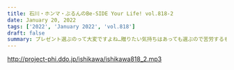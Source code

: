 ```yaml
---
title: 石川・ホンマ・ぶるんのBe-SIDE Your Life! vol.818-2
date: January 20, 2022
tags: ['2022', 'January 2022', 'vol.818']
draft: false
summary: プレゼント選ぶのって大変ですよね…贈りたい気持ちはあっても選ぶので苦労するものです…
---
```


http://project-phi.ddo.jp/ishikawa/ishikawa818_2.mp3